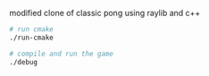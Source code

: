 modified clone of classic pong using raylib and c++ 

```bash
# run cmake
./run-cmake 

# compile and run the game
./debug
```
